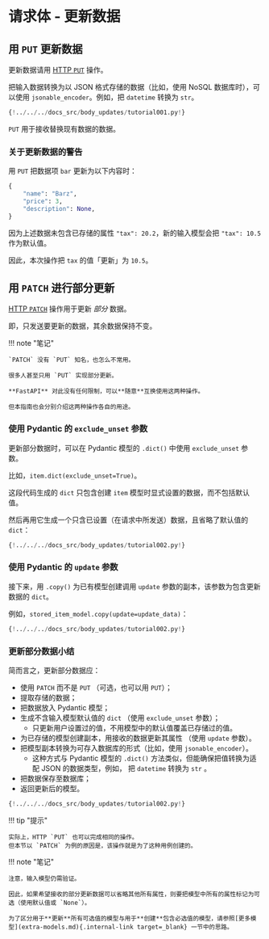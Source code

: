 # 请求体 - 更新数据

## 用 `PUT` 更新数据

更新数据请用 <a href="https://developer.mozilla.org/zh-CN/docs/Web/HTTP/Methods/PUT" class="external-link" target="_blank">HTTP `PUT`</a> 操作。

把输入数据转换为以 JSON 格式存储的数据（比如，使用 NoSQL 数据库时），可以使用 `jsonable_encoder`。例如，把 `datetime` 转换为 `str`。

```Python hl_lines="30-35"
{!../../../docs_src/body_updates/tutorial001.py!}
```

`PUT` 用于接收替换现有数据的数据。

### 关于更新数据的警告

用 `PUT` 把数据项 `bar` 更新为以下内容时：

```Python
{
    "name": "Barz",
    "price": 3,
    "description": None,
}
```

因为上述数据未包含已存储的属性 `"tax": 20.2`，新的输入模型会把 `"tax": 10.5` 作为默认值。

因此，本次操作把 `tax` 的值「更新」为 `10.5`。

## 用 `PATCH` 进行部分更新

<a href="https://developer.mozilla.org/zh-CN/docs/Web/HTTP/Methods/PATCH" class="external-link" target="_blank">HTTP `PATCH`</a> 操作用于更新 *部分* 数据。

即，只发送要更新的数据，其余数据保持不变。

!!! note "笔记"

    `PATCH` 没有 `PUT` 知名，也怎么不常用。

    很多人甚至只用 `PUT` 实现部分更新。

    **FastAPI** 对此没有任何限制，可以**随意**互换使用这两种操作。

    但本指南也会分别介绍这两种操作各自的用途。

### 使用 Pydantic 的 `exclude_unset` 参数

更新部分数据时，可以在 Pydantic 模型的 `.dict()` 中使用 `exclude_unset` 参数。

比如，`item.dict(exclude_unset=True)`。

这段代码生成的 `dict` 只包含创建 `item` 模型时显式设置的数据，而不包括默认值。

然后再用它生成一个只含已设置（在请求中所发送）数据，且省略了默认值的 `dict`：

```Python hl_lines="34"
{!../../../docs_src/body_updates/tutorial002.py!}
```

### 使用 Pydantic 的 `update` 参数

接下来，用 `.copy()` 为已有模型创建调用 `update` 参数的副本，该参数为包含更新数据的 `dict`。

例如，`stored_item_model.copy(update=update_data)`：

```Python hl_lines="35"
{!../../../docs_src/body_updates/tutorial002.py!}
```

### 更新部分数据小结

简而言之，更新部分数据应：

* 使用 `PATCH` 而不是 `PUT` （可选，也可以用 `PUT`）；
* 提取存储的数据；
* 把数据放入 Pydantic 模型；
* 生成不含输入模型默认值的 `dict` （使用 `exclude_unset` 参数）；
    * 只更新用户设置过的值，不用模型中的默认值覆盖已存储过的值。
* 为已存储的模型创建副本，用接收的数据更新其属性 （使用 `update` 参数）。
* 把模型副本转换为可存入数据库的形式（比如，使用 `jsonable_encoder`）。
    * 这种方式与 Pydantic 模型的 `.dict()` 方法类似，但能确保把值转换为适配 JSON 的数据类型，例如， 把 `datetime` 转换为 `str` 。
* 把数据保存至数据库；
* 返回更新后的模型。

```Python hl_lines="30-37"
{!../../../docs_src/body_updates/tutorial002.py!}
```

!!! tip "提示"

    实际上，HTTP `PUT` 也可以完成相同的操作。
    但本节以 `PATCH` 为例的原因是，该操作就是为了这种用例创建的。

!!! note "笔记"

    注意，输入模型仍需验证。

    因此，如果希望接收的部分更新数据可以省略其他所有属性，则要把模型中所有的属性标记为可选（使用默认值或 `None`）。

    为了区分用于**更新**所有可选值的模型与用于**创建**包含必选值的模型，请参照[更多模型](extra-models.md){.internal-link target=_blank} 一节中的思路。

